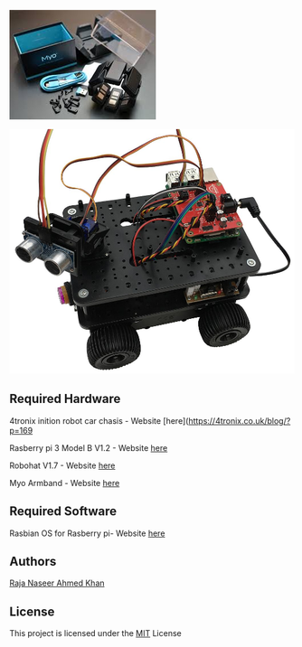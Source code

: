 ![alt tag](https://github.com/g00351263/RobotCar_Myo_Pi3/blob/master/myo.jpg)

![alt tag](https://github.com/g00351263/RobotCar_Myo_Pi3/blob/master/initio.jpg)

## Required Hardware

4tronix inition robot car chasis -  Website [here](https://4tronix.co.uk/blog/?p=169

Rasberry pi 3 Model B V1.2 - Website [here](https://www.raspberrypi.org/products/raspberry-pi-3-model-b/)       

Robohat V1.7 - Website [here](https://shop.4tronix.co.uk/products/robohat)       

Myo Armband - Website [here](https://www.myo.com/)    


## Required Software

Rasbian OS for Rasberry pi- Website [here](https://www.raspberrypi.org/downloads/raspbian/)


## Authors

[Raja Naseer Ahmed Khan](https://github.com/g00351263/RobotCar_Myo_Pi3)            

## License

This project is licensed under the [MIT](https://github.com/g00351263/RobotCar_Myo_Pi3/blob/master/LICENSE) License 
        